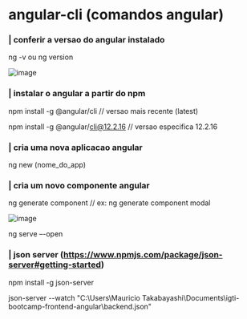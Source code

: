 # angular-cli (comandos angular)

### | conferir a versao do angular instalado
ng -v ou ng version

![image](https://github.com/mauritak/command-line-interface-CLI/assets/8314016/fca7fef0-7780-4512-9b8c-3cc9db759eb2)


### | instalar o angular a partir do npm
npm install -g @angular/cli // versao mais recente (latest)

npm install -g @angular/cli@12.2.16 // versao especifica 12.2.16

### | cria uma nova aplicacao angular
ng new (nome_do_app)

### | cria um novo componente angular
ng generate component <nomeComponente> // ex: ng generate component modal

![image](https://github.com/mauritak/command-line-interface-CLI/assets/8314016/f65b5545-36b3-46ef-9393-66152c1749d7)


ng serve –-open

### | json server (https://www.npmjs.com/package/json-server#getting-started)
npm install -g json-server

json-server --watch "C:\Users\Mauricio Takabayashi\Documents\igti-bootcamp-frontend-angular\backend.json"



